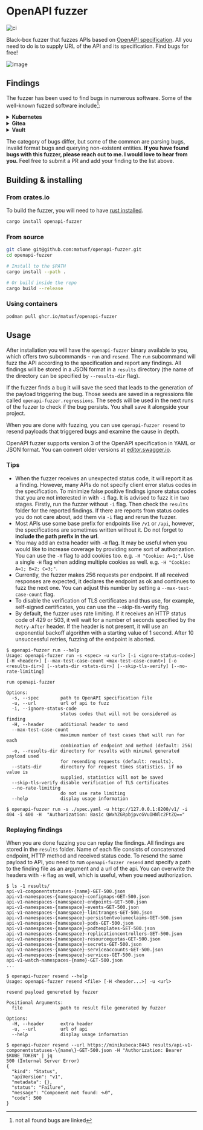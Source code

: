 # OpenAPI fuzzer

![ci](https://github.com/matusf/openapi-fuzzer/actions/workflows/ci.yml/badge.svg)

Black-box fuzzer that fuzzes APIs based on [OpenAPI specification](https://github.com/OAI/OpenAPI-Specification/). All you need to do is to supply URL of the API and its specification. Find bugs for free!

![image](https://user-images.githubusercontent.com/18228995/225413315-eab08df2-ed56-4b7a-8c8a-027c18d9a106.png)

## Findings

The fuzzer has been used to find bugs in numerous software. Some of the well-known fuzzed software include[^1]:

<details><summary><b>Kubernetes</b></summary>

- [kubenetes#101350](https://github.com/kubernetes/kubernetes/issues/101350)
- [kubenetes#101348](https://github.com/kubernetes/kubernetes/issues/101348)
- [kubenetes#101355](https://github.com/kubernetes/kubernetes/issues/101355)

</details>

<details><summary><b>Gitea</b></summary>

- [gitea#15357](https://github.com/go-gitea/gitea/issues/15357)
- [gitea#15356](https://github.com/go-gitea/gitea/issues/15356)
- [gitea#15346](https://github.com/go-gitea/gitea/issues/15346)

</details>

<details><summary><b>Vault</b></summary>

- [vault#11310](https://github.com/hashicorp/vault/issues/11310)
- [vault#11311](https://github.com/hashicorp/vault/issues/11311)
- [vault#11313](https://github.com/hashicorp/vault/issues/11313)

</details>

The category of bugs differ, but some of the common are parsing bugs, invalid format bugs and querying non-existent entities. **If you have found bugs with this fuzzer, please reach out to me. I would love to hear from you.** Feel free to submit a PR and add your finding to the list above.

## Building & installing

### From crates.io

To build the fuzzer, you will need to have [rust installed](https://www.rust-lang.org/learn/get-started).

```sh
cargo install openapi-fuzzer
```

### From source

```sh
git clone git@github.com:matusf/openapi-fuzzer.git
cd openapi-fuzzer

# Install to the $PATH
cargo install --path .

# Or build inside the repo
cargo build --release
```

### Using containers

```sh
podman pull ghcr.io/matusf/openapi-fuzzer
```

## Usage

After installation you will have the `openapi-fuzzer` binary available to you, which offers two subcommands - `run` and `resend`.  The `run` subcommand will fuzz the API according to the specification and report any findings. All findings will be stored in a JSON format in a `results` directory (the name of the directory can be specified by `--results-dir` flag).

If the fuzzer finds a bug it will save the seed that leads to the generation of the payload triggering the bug. Those seeds are saved in a regressions file called `openapi-fuzzer.regressions`. The seeds will be used in the next runs of the fuzzer to check if the bug persists. You shall save it alongside your project.

When you are done with fuzzing, you can use `openapi-fuzzer resend` to resend payloads that triggered bugs and examine the cause in depth.

OpenAPI fuzzer supports version 3 of the OpenAPI specification in YAML or JSON format. You can convert older versions at [editor.swagger.io](https://editor.swagger.io/).

### Tips

- When the fuzzer receives an unexpected status code, it will report it as a finding. However, many APIs do not specify client error status codes in the specification. To minimize false positive findings ignore status codes that you are not interested in with `-i` flag. It is advised to fuzz it in two stages. Firstly, run the fuzzer without `-i` flag. Then check the `results` folder for the reported findings. If there are reports from status codes you do not care about, add them via `-i` flag and rerun the fuzzer.
- Most APIs use some base prefix for endpoints like `/v1` or `/api`, however, the specifications are sometimes written without it. Do not forget to **include the path prefix in the url**.
- You may add an extra header with `-H` flag. It may be useful when you would like to increase coverage by providing some sort of authorization. You can use the `-H` flag to add cookies too. e.g. `-H "Cookie: A=1;"`. Use a single `-H` flag when adding multiple cookies as well. e.g. `-H "Cookie: A=1; B=2; C=3;"`.
- Currently, the fuzzer makes 256 requests per endpoint. If all received responses are expected, it declares the endpoint as ok and continues to fuzz the next one. You can adjust this number by setting a `--max-test-case-count` flag.
- To disable the verification of TLS certificates and thus use, for example, self-signed certificates, you can use the --skip-tls-verify flag.
- By default, the fuzzer uses rate limiting. If it receives an HTTP status code of 429 or 503, it will wait for a number of seconds specified by the `Retry-After` header. If the header is not present, it will use an exponential backoff algorithm with a starting value of 1 second. After 10 unsuccessful retries, fuzzing of the endpoint is aborted.

```console
$ openapi-fuzzer run --help
Usage: openapi-fuzzer run -s <spec> -u <url> [-i <ignore-status-code>] [-H <header>] [--max-test-case-count <max-test-case-count>] [-o <results-dir>] [--stats-dir <stats-dir>] [--skip-tls-verify] [--no-rate-limiting]

run openapi-fuzzer

Options:
  -s, --spec        path to OpenAPI specification file
  -u, --url         url of api to fuzz
  -i, --ignore-status-code
                    status codes that will not be considered as finding
  -H, --header      additional header to send
  --max-test-case-count
                    maximum number of test cases that will run for each
                    combination of endpoint and method (default: 256)
  -o, --results-dir directory for results with minimal generated payload used
                    for resending requests (default: results).
  --stats-dir       directory for request times statistics. if no value is
                    supplied, statistics will not be saved
  --skip-tls-verify disable verification of TLS certificates
  --no-rate-limiting
                    do not use rate limiting
  --help            display usage information

$ openapi-fuzzer run -s ./spec.yaml -u http://127.0.0.1:8200/v1/ -i 404 -i 400 -H  "Authorization: Basic QWxhZGRpbjpvcGVuIHNlc2FtZQ=="
```

### Replaying findings

When you are done fuzzing you can replay the findings. All findings are stored in the `results` folder. Name of each file consists of concatenated endpoint, HTTP method and received status code. To resend the same payload to API, you need to run `openapi-fuzzer resend` and specify a path to the finding file as an argument and a url of the api. You can overwrite the headers with `-H` flag as well, which is useful, when you need authorization.

```console
$ ls -1 results/
api-v1-componentstatuses-{name}-GET-500.json
api-v1-namespaces-{namespace}-configmaps-GET-500.json
api-v1-namespaces-{namespace}-endpoints-GET-500.json
api-v1-namespaces-{namespace}-events-GET-500.json
api-v1-namespaces-{namespace}-limitranges-GET-500.json
api-v1-namespaces-{namespace}-persistentvolumeclaims-GET-500.json
api-v1-namespaces-{namespace}-pods-GET-500.json
api-v1-namespaces-{namespace}-podtemplates-GET-500.json
api-v1-namespaces-{namespace}-replicationcontrollers-GET-500.json
api-v1-namespaces-{namespace}-resourcequotas-GET-500.json
api-v1-namespaces-{namespace}-secrets-GET-500.json
api-v1-namespaces-{namespace}-serviceaccounts-GET-500.json
api-v1-namespaces-{namespace}-services-GET-500.json
api-v1-watch-namespaces-{name}-GET-500.json
...

$ openapi-fuzzer resend --help
Usage: openapi-fuzzer resend <file> [-H <header...>] -u <url>

resend payload genereted by fuzzer

Positional Arguments:
  file              path to result file generated by fuzzer

Options:
  -H, --header      extra header
  -u, --url         url of api
  --help            display usage information

$ openapi-fuzzer resend --url https://minikubeca:8443 results/api-v1-componentstatuses-\{name\}-GET-500.json -H "Authorization: Bearer $KUBE_TOKEN" | jq
500 (Internal Server Error)
{
  "kind": "Status",
  "apiVersion": "v1",
  "metadata": {},
  "status": "Failure",
  "message": "Component not found: ኊ0",
  "code": 500
}
```

[^1]: not all found bugs are linked
